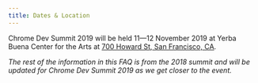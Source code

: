 ```yaml
---
title: Dates & Location
---
```


Chrome Dev Summit 2019 will be held 11—12 November 2019 at Yerba Buena Center for the Arts at [700 Howard St, San Francisco, CA](https://goo.gl/maps/s6gEoetQmjp).

_The rest of the information in this FAQ is from the 2018 summit and will be updated for Chrome Dev Summit 2019 as we get closer to the event._
